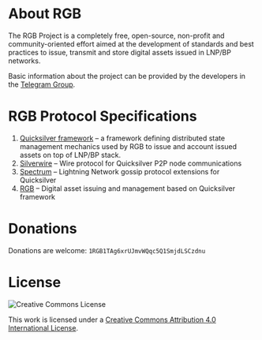 # About RGB

The RGB Project is a completely free, open-source, non-profit and community-oriented effort aimed at the development of 
standards and best practices to issue, transmit and store digital assets issued in LNP/BP networks.

Basic information about the project can be provided by the developers in the [Telegram Group](https://t.me/rgbtelegram).


# RGB Protocol Specifications
1. [Quicksilver framework](01-Quicksilver.md) – a framework defining distributed state management mechanics used by
   RGB to issue and account issued assets on top of LNP/BP stack.
2. [Silverwire](02-Silverwire.md) – Wire protocol for Quicksilver P2P node communications
3. [Spectrum](03-Spectrum.md) – Lightning Network gossip protocol extensions for Quicksilver
4. [RGB](04-RGB.md) – Digital asset issuing and management based on Quicksilver framework

# Donations
Donations are welcome: `1RGB1TAg6xrUJmvWQqc5Q1SmjdLSCzdnu`

# License

![Creative Commons License](https://i.creativecommons.org/l/by/4.0/88x31.png "License CC-BY")

This work is licensed under a [Creative Commons Attribution 4.0 International License](http://creativecommons.org/licenses/by/4.0/).
